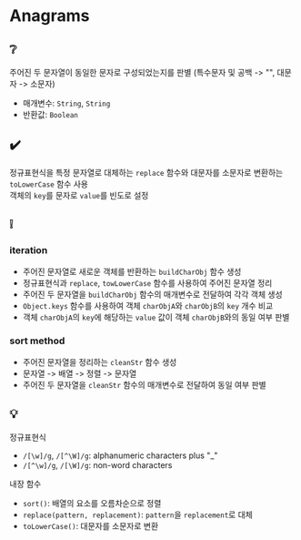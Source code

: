 # Anagrams

## ❔
주어진 두 문자열이 동일한 문자로 구성되었는지를 판별 (특수문자 및 공백 -> "", 대문자 -> 소문자)
- 매개변수: ```String```, ```String```
- 반환값: ```Boolean```

## ✔️
정규표현식을 특정 문자열로 대체하는 ```replace``` 함수와 대문자를 소문자로 변환하는 ```toLowerCase``` 함수 사용  
객체의 ```key```를 문자로 ```value```를 빈도로 설정

## ❕
### iteration
- 주어진 문자열로 새로운 객체를 반환하는 ```buildCharObj``` 함수 생성
- 정규표현식과 ```replace```, ```towLowerCase``` 함수를 사용하여 주어진 문자열 정리
- 주어진 두 문자열을 ```buildCharObj``` 함수의 매개변수로 전달하여 각각 객체 생성
- ```Object.keys``` 함수를 사용하여 객체 ```charObjA```와 ```charObjB```의 ```key``` 개수 비교
- 객체 ```charObjA```의 ```key```에 해당하는 ```value``` 값이 객체 ```charObjB```와의 동일 여부 판별 

### sort method
- 주어진 문자열을 정리하는 ```cleanStr``` 함수 생성
- 문자열 -> 배열 -> 정렬 -> 문자열
- 주어진 두 문자열을 ```cleanStr``` 함수의 매개변수로 전달하여 동일 여부 판별

## 💡
정규표현식
- ```/[\w]/g```, ```/[^\W]/g```: alphanumeric characters plus "_"
- ```/[^\w]/g```, ```/[\W]/g```: non-word characters

내장 함수
- ```sort()```: 배열의 요소를 오름차순으로 정렬
- ```replace(pattern, replacement)```: ```pattern```을 ```replacement```로 대체
- ```toLowerCase()```: 대문자를 소문자로 변환
